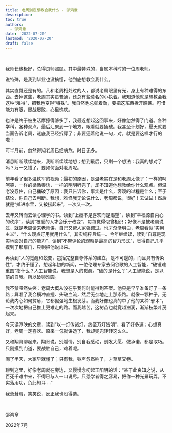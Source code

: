 ```yaml
---
title: 老周到底想教会我什么 - 邵鸿章
description: 
toc: true
authors:
  - 邵鸿章
date: '2022-07-20'
lastmod: '2020-07-20'
draft: false
---
```


<br>

我师长缘极好，总得良师照顾。其中最特殊的，当属本科时的一位周老师。

<!--more-->

说特殊，是我到毕业也没搞懂，他到底想教会我什么。

其实直觉还是有的。凡和老周相处过的人，都说老周眼里有光，身上有种难得的东西。去掉这些，老周其实蛮普通，还总有些莫名的小执着。我知道他就是想教会我这种“难得”，把我也变得“特殊”。我自然也总卯着劲，要把这东西拆开瞧瞧。可惜能力有限，屡战屡败，心里愧疚。

也许是终于被生活摩擦得够多了，我最近想起这回事来，好像忽然得了门道。各种学科，各种观点，最后汇聚到一个地方，眼看就要捅破。我甚至计划好，夏天就要当面告诉老周，谜底我已经拆穿了；非要逼着他说一句，对，就是要这样才行的啦！

可半月前，忽然得知老周已经病危，时日无多。

消息断断续续地来，我断断续续地想；想到最后，只剩一个想法：我真的想对了吗？万一又错了，要如何面对老周呢。

前年看了很多温铁军的视频；最初的原因，是温老实在是和老周太像了：一样的呵呵笑，一样的循循善诱，一样的明明听完了，却不知道他想教给你什么观点。但温老没忍住，自己捅破了原因：我只告诉你，事实是什么，客观的过程是什么；至于结论，你自己去判断。我想，难怪我无论说什么，老周都说，很好！去试试！然后就是“掉进水里，又被捞起来”，一次又一次。

去年又转而去读心理学的书。读到“上瘾不是喜欢而是渴望”，读到“幸福源自内心的秩序”，读到“被爱的人才会乐于改变”，每每觉得似曾相识；好像不是被老周说过，就是老周请来老师讲，自己又帮人家强调过。也才渐渐明白，老周看似“实用主义”，“什么观点好用就用什么”，其实纯粹且统一。今年继续读，读到“自尊是现实地面对自己的能力”，读到“不带评论的观察是最高的智力形式”，觉得自己几乎摸到了那扇门，只剩把他说出来。

再读到“人的觉醒和蜕变，包括完整自尊体系的建立，是不可逆的，而且具有传染性”，才终于懂了。想起年初的新闻，一位伦理专家去问谷歌的人工智能，“破镜难重圆”指什么？人工智能说，我想是人的觉醒。“破的是什么？”人工智能说，是以前的自我。所以破镜难圆。

我不禁哑然失笑：老周大概从没在乎我何时能得到答案。他只是早早准备好了一条路；算准了我会横冲直撞、头破血流，然后无奈地走上那条路。就像一颗种子，无论我内心如何贫瘠，它都倔强地生根发芽。而我好像也真的中了他的某种“邪术”，一次次地把自己推上更难走的路。而我越苦，这树苗也就竟越滋润，渐渐枝繁叶茂起来。

今天读淳映的文章，读到“以一灯传诸灯，终至万灯皆明”，看了好多遍；心想真好，老周一定喜欢。原来一句就讲透了，我却兜兜转转这么久。

又和翔哥聊起来。翔哥说，别煽情，别自我感动，别发大愿、做承诺，都是取巧。只刚摸到门道，要战胜自己，难着呢。

闹了半天，大家早就懂了；只有我，铃声忽然响了，才草草交卷。

聊到这里，好像老周就在旁边，又慢慢念叨起王阳明的话：“某于此良知之说，从百死千难中来，不得已与人一口说尽。只恐学者得之容易，把作一种光景玩弄，不实落用功，负此知耳 ...”

我耸耸肩，笑笑说，反正我也没得选。

<br>

邵鸿章

2022年7月
